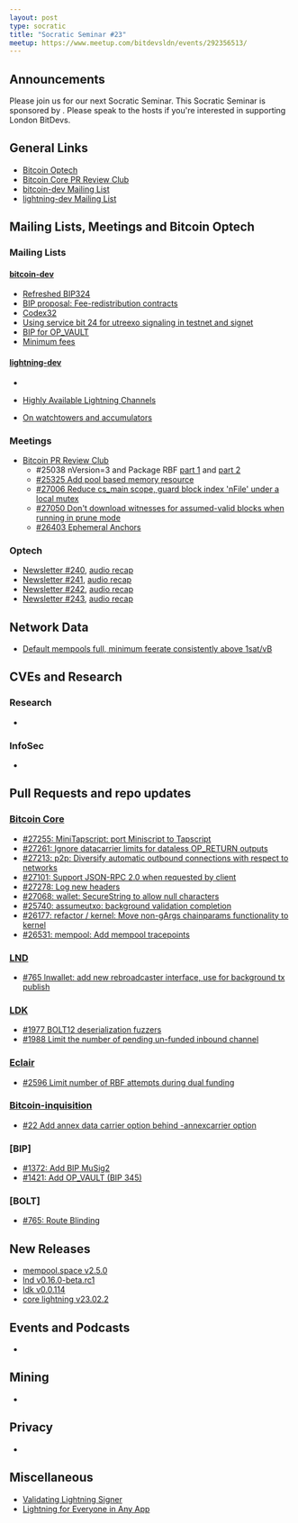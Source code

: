 ```yaml
---
layout: post
type: socratic
title: "Socratic Seminar #23"
meetup: https://www.meetup.com/bitdevsldn/events/292356513/
---
```


## Announcements

Please join us for our next Socratic Seminar. This Socratic Seminar is sponsored by <!--INSERT SPONSORS-->.
Please speak to the hosts if you're interested in supporting London BitDevs.

## General Links

* [Bitcoin Optech](https://bitcoinops.org)
* [Bitcoin Core PR Review Club](https://bitcoincore.reviews)
* [bitcoin-dev Mailing List](https://lists.linuxfoundation.org/pipermail/bitcoin-dev)
* [lightning-dev Mailing List](https://lists.linuxfoundation.org/pipermail/lightning-dev)

## Mailing Lists, Meetings and Bitcoin Optech
### Mailing Lists
#### [bitcoin-dev](https://lists.linuxfoundation.org/pipermail/bitcoin-dev)
- [Refreshed BIP324](https://lists.linuxfoundation.org/pipermail/bitcoin-dev/2023-February/021491.html)
- [BIP proposal: Fee-redistribution contracts](https://lists.linuxfoundation.org/pipermail/bitcoin-dev/2023-February/021505.html)
- [Codex32](https://lists.linuxfoundation.org/pipermail/bitcoin-dev/2023-February/021469.html)
- [Using service bit 24 for utreexo signaling in testnet and signet](https://lists.linuxfoundation.org/pipermail/bitcoin-dev/2023-March/021515.html)
- [BIP for OP_VAULT](https://lists.linuxfoundation.org/pipermail/bitcoin-dev/2023-March/021510.html)
- [Minimum fees](https://lists.linuxfoundation.org/pipermail/bitcoin-dev/2023-March/021512.html)

#### [lightning-dev](https://lists.linuxfoundation.org/pipermail/lightning-dev)
-

- [Highly Available Lightning Channels](https://lists.linuxfoundation.org/pipermail/lightning-dev/2023-February/003842.html)
- [On watchtowers and accumulators](https://lists.linuxfoundation.org/pipermail/lightning-dev/2023-March/003892.html)

### Meetings
- [Bitcoin PR Review Club](https://bitcoincore.reviews)
    - #25038 nVersion=3 and Package RBF [part 1](https://bitcoincore.reviews/25038) and [part 2](https://bitcoincore.reviews/25038-2)
    - [#25325 Add pool based memory resource](https://bitcoincore.reviews/25325)
    - [#27006 Reduce cs_main scope, guard block index 'nFile' under a local mutex](https://bitcoincore.reviews/27006)
    - [#27050 Don't download witnesses for assumed-valid blocks when running in prune mode](https://bitcoincore.reviews/27050)
    - [#26403 Ephemeral Anchors](https://bitcoincore.reviews/26403)

### Optech
- [Newsletter #240](https://bitcoinops.org/en/newsletters/2023/03/01/), [audio recap](https://bitcoinops.org/en/podcast/2023/03/02/)
- [Newsletter #241](https://bitcoinops.org/en/newsletters/2023/03/08/), [audio recap](https://bitcoinops.org/en/podcast/2023/03/09/)
- [Newsletter #242](https://bitcoinops.org/en/newsletters/2023/03/15/), [audio recap](https://bitcoinops.org/en/podcast/2023/03/16/)
- [Newsletter #243](https://bitcoinops.org/en/newsletters/2023/03/22/), [audio recap](https://bitcoinops.org/en/podcast/2023/03/23/)

## Network Data
- [Default mempools full, minimum feerate consistently above 1sat/vB](https://twitter.com/murchandamus/status/1640324981140733953?s=20)

## CVEs and Research
### Research
-

### InfoSec
-

## Pull Requests and repo updates
### [Bitcoin Core](https://github.com/bitcoin/bitcoin)
- [#27255: MiniTapscript: port Miniscript to Tapscript](https://github.com/bitcoin/bitcoin/pull/27255)
- [#27261: Ignore datacarrier limits for dataless OP_RETURN outputs](https://github.com/bitcoin/bitcoin/pull/27261)
- [#27213: p2p: Diversify automatic outbound connections with respect to networks](https://github.com/bitcoin/bitcoin/pull/27213)
- [#27101: Support JSON-RPC 2.0 when requested by client](https://github.com/bitcoin/bitcoin/pull/27101)
- [#27278: Log new headers](https://github.com/bitcoin/bitcoin/pull/27278)
- [#27068: wallet: SecureString to allow null characters](https://github.com/bitcoin/bitcoin/pull/27068)
- [#25740: assumeutxo: background validation completion](https://github.com/bitcoin/bitcoin/pull/25740)
- [#26177: refactor / kernel: Move non-gArgs chainparams functionality to kernel](https://github.com/bitcoin/bitcoin/pull/26177)
- [#26531: mempool: Add mempool tracepoints](https://github.com/bitcoin/bitcoin/pull/26531)


### [LND](https://github.com/lightningnetwork/lnd)
- [#765 lnwallet: add new rebroadcaster interface, use for background tx publish](https://github.com/lightning/bolts/pull/765)

### [LDK](https://github.com/lightningdevkit/rust-lightning)
- [#1977 BOLT12 deserialization fuzzers](https://github.com/lightningdevkit/rust-lightning/pull/1977)
- [#1988 Limit the number of pending un-funded inbound channel](https://github.com/lightningdevkit/rust-lightning/pull/1988)

### [Eclair](https://github.com/ACINQ/eclair)
- [#2596 Limit number of RBF attempts during dual funding](https://github.com/ACINQ/eclair/pull/2596)

### [Bitcoin-inquisition](https://github.com/bitcoin-inquisition/bitcoin)
- [#22 Add annex data carrier option behind -annexcarrier option](https://github.com/bitcoin-inquisition/bitcoin/pull/22)

### [BIP]
- [#1372: Add BIP MuSig2](https://github.com/bitcoin/bips/pull/1372)
- [#1421: Add OP_VAULT (BIP 345)](https://github.com/bitcoin/bips/pull/1421)

### [BOLT]
- [#765: Route Blinding](https://github.com/lightning/bolts/pull/765)

## New Releases
- [mempool.space v2.5.0](https://github.com/mempool/mempool/releases/tag/v2.5.0)
- [lnd v0.16.0-beta.rc1](https://github.com/lightningnetwork/lnd/releases/tag/v0.16.0-beta.rc1)
- [ldk v0.0.114](https://github.com/lightningdevkit/rust-lightning/releases/tag/v0.0.114)
- [core lightning v23.02.2](https://github.com/ElementsProject/lightning/releases/tag/v23.02.2)

## Events and Podcasts
-

## Mining
-

## Privacy
-

## Miscellaneous
- [Validating Lightning Signer](https://vls.tech)
- [Lightning for Everyone in Any App](https://medium.com/breez-technology/lightning-for-everyone-in-any-app-lightning-as-a-service-via-the-breez-sdk-41d899057a1d)
